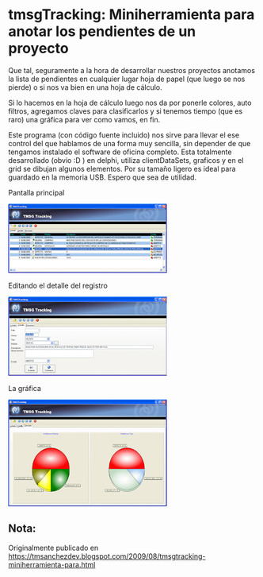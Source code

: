 # tmsgTracking: Miniherramienta para anotar los pendientes de un proyecto

Que tal, seguramente a la hora de desarrollar nuestros proyectos anotamos la lista de pendientes en cualquier lugar hoja de papel (que luego se nos pierde) o si nos va bien en una hoja de cálculo.

Si lo hacemos en la hoja de cálculo luego nos da por ponerle colores, auto filtros, agregamos claves para clasificarlos y si tenemos tiempo (que es raro) una gráfica para ver como vamos, en fin. 

Este programa (con código fuente incluido) nos sirve para llevar el ese control del que hablamos de una forma muy sencilla, sin depender de que tengamos instalado el software de oficina completo. Esta totalmente desarrollado (obvio :D ) en delphi, utiliza clientDataSets, graficos y en el grid se dibujan algunos elementos. Por su tamaño ligero es ideal para guardado en la memoria USB. Espero que sea de utilidad.

Pantalla principal

![Principal](https://github.com/tmsanchez/ejemplosdelphi/blob/master/tracking/principal.jpg "Principal")


Editando el detalle del registro

![Detalle](https://github.com/tmsanchez/ejemplosdelphi/blob/master/tracking/detalle.jpg "Detalle")


La gráfica

![Resumen](https://github.com/tmsanchez/ejemplosdelphi/blob/master/tracking/resumen.jpg "Resumen")


## Nota:

Originalmente publicado en https://tmsanchezdev.blogspot.com/2009/08/tmsgtracking-miniherramienta-para.html